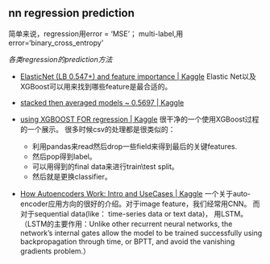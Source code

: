 ## nn regression prediction

简单来说，regression用error = ‘MSE’； 
multi-label,用 error=‘binary_cross_entropy’

*各类regression的prediction方法*

* [ElasticNet (LB 0.547+) and feature importance | Kaggle](https://www.kaggle.com/den3b81/elasticnet-lb-0-547-and-feature-importance)  Elastic Net以及XGBoost可以用来找到哪些feature是最合适的。

* [stacked then averaged models ~ 0.5697 | Kaggle](https://www.kaggle.com/tobikaggle/stacked-then-averaged-models-0-5697)

* [using XGBOOST FOR  regression | Kaggle](https://www.kaggle.com/fashionlee/using-xgboost-for-regression) 很干净的一个使用XGBoost过程的一个展示。
很多时候csv的处理都是很类似的：
	* 利用pandas来read然后drop一些field来得到最后的关键features. 
	* 然后pop得到label。
	* 可以用得到的final data来进行train\test split。
	* 然后就是更换classifier。 

* [How Autoencoders Work: Intro and UseCases | Kaggle](https://www.kaggle.com/shivamb/how-autoencoders-work-intro-and-usecases) 一个关于auto-encoder应用方向的很好的介绍。对于image feature，我们经常用CNN。 而对于sequential data(like： time-series data or text data)， 用LSTM。
（LSTM的主要作用：Unlike other recurrent neural networks, the network’s internal gates allow the model to be trained successfully using backpropagation through time, or BPTT, and avoid the vanishing gradients problem.）